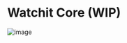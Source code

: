 # Watchit Core (WIP)
![image](https://github.com/user-attachments/assets/7048bf37-129d-4b34-8138-d27ce37132f0)



